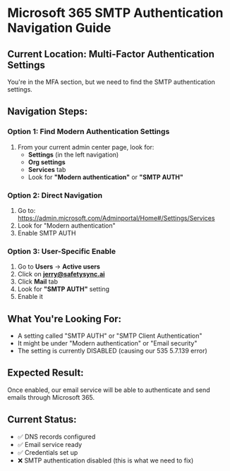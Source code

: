 # Microsoft 365 SMTP Authentication Navigation Guide

## Current Location: Multi-Factor Authentication Settings
You're in the MFA section, but we need to find the SMTP authentication settings.

## Navigation Steps:

### Option 1: Find Modern Authentication Settings
1. From your current admin center page, look for:
   - **Settings** (in the left navigation)
   - **Org settings** 
   - **Services** tab
   - Look for **"Modern authentication"** or **"SMTP AUTH"**

### Option 2: Direct Navigation
1. Go to: https://admin.microsoft.com/Adminportal/Home#/Settings/Services
2. Look for "Modern authentication"
3. Enable SMTP AUTH

### Option 3: User-Specific Enable
1. Go to **Users** → **Active users**
2. Click on **jerry@safetysync.ai**
3. Click **Mail** tab
4. Look for **"SMTP AUTH"** setting
5. Enable it

## What You're Looking For:
- A setting called "SMTP AUTH" or "SMTP Client Authentication"
- It might be under "Modern authentication" or "Email security"
- The setting is currently DISABLED (causing our 535 5.7.139 error)

## Expected Result:
Once enabled, our email service will be able to authenticate and send emails through Microsoft 365.

## Current Status:
- ✅ DNS records configured
- ✅ Email service ready
- ✅ Credentials set up
- ❌ SMTP authentication disabled (this is what we need to fix)
